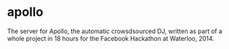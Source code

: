 apollo
======
The server for Apollo, the automatic crowsdsourced DJ, written as part of a whole project in 18 hours for the Facebook Hackathon at Waterloo, 2014.
